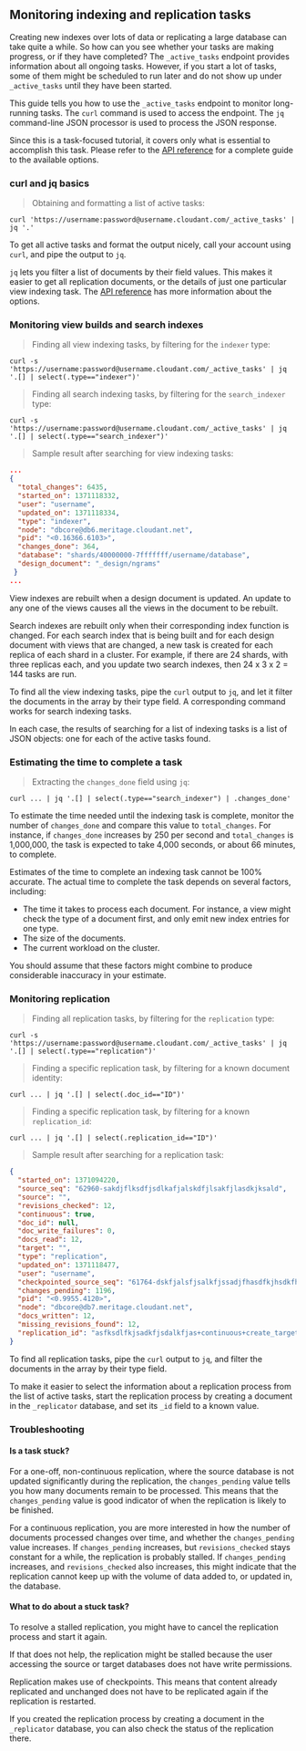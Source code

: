 ## Monitoring indexing and replication tasks

Creating new indexes over lots of data or replicating a large database can take quite a while. So how can you see whether your tasks are making progress, or if they have completed? The `_active_tasks` endpoint provides information about all ongoing tasks. However, if you start a lot of tasks, some of them might be scheduled to run later and do not show up under `_active_tasks` until they have been started.

This guide tells you how to use the `_active_tasks` endpoint to monitor long-running tasks.
The `curl` command is used to access the endpoint.
The `jq` command-line JSON processor is used to process the JSON response.

Since this is a task-focused tutorial, it covers only what is essential to accomplish this task. Please refer to the [API reference](#api-reference) for a complete guide to the available options.

### curl and jq basics

> Obtaining and formatting a list of active tasks:

```
curl 'https://username:password@username.cloudant.com/_active_tasks' | jq '.'
```

To get all active tasks and format the output nicely, call your account using `curl`,
and pipe the output to `jq`.

`jq` lets you filter a list of documents by their field values.
This makes it easier to get all replication documents, or the details of just one particular view indexing task. The [API reference](#api-reference) has more information about the options.

### Monitoring view builds and search indexes

> Finding all view indexing tasks, by filtering for the `indexer` type:

```
curl -s 'https://username:password@username.cloudant.com/_active_tasks' | jq '.[] | select(.type=="indexer")'
```

> Finding all search indexing tasks, by filtering for the `search_indexer` type:

```
curl -s 'https://username:password@username.cloudant.com/_active_tasks' | jq '.[] | select(.type=="search_indexer")'
```

> Sample result after searching for view indexing tasks:

```json
...
{
  "total_changes": 6435,
  "started_on": 1371118332,
  "user": "username",
  "updated_on": 1371118334,
  "type": "indexer",
  "node": "dbcore@db6.meritage.cloudant.net",
  "pid": "<0.16366.6103>",
  "changes_done": 364,
  "database": "shards/40000000-7fffffff/username/database",
  "design_document": "_design/ngrams"
 }
...
```

View indexes are rebuilt when a design document is updated. An update to any one of the views causes all the views in the document to be rebuilt.

Search indexes are rebuilt only when their corresponding index function is changed. For each search index that is being built and for each design document with views that are changed, a new task is created for each replica of each shard in a cluster. For example, if there are 24 shards, with three replicas each, and you update two search indexes, then 24 x 3 x 2 = 144 tasks are run.

To find all the view indexing tasks, pipe the `curl` output to `jq`, and let it filter the documents in the array by their type field. 
A corresponding command works for search indexing tasks.

In each case, the results of searching for a list of indexing tasks is a list of JSON objects: one for each of the active tasks found.

### Estimating the time to complete a task

> Extracting the `changes_done` field using `jq`:

```
curl ... | jq '.[] | select(.type=="search_indexer") | .changes_done'
```

To estimate the time needed until the indexing task is complete, monitor the number of `changes_done` and compare this value to `total_changes`. For instance, if `changes_done` increases by 250 per second and `total_changes` is 1,000,000, the task is expected to take 4,000 seconds, or about 66 minutes, to complete.

<aside class="warning"> Estimates of the time to complete an indexing task cannot be 100% accurate. The actual time to complete the task depends on several factors, including:

- The time it takes to process each document. For instance, a view might check the type of a document first, and only emit new index entries for one type.
- The size of the documents.
- The current workload on the cluster.

You should assume that these factors might combine to produce considerable inaccuracy in your estimate.</aside>

### Monitoring replication

> Finding all replication tasks, by filtering for the `replication` type:

```
curl -s 'https://username:password@username.cloudant.com/_active_tasks' | jq '.[] | select(.type=="replication")'
```

> Finding a specific replication task, by filtering for a known document identity:

```
curl ... | jq '.[] | select(.doc_id=="ID")'
```

> Finding a specific replication task, by filtering for a known `replication_id`:

```
curl ... | jq '.[] | select(.replication_id=="ID")'
```

> Sample result after searching for a replication task:

``` json
{
  "started_on": 1371094220,
  "source_seq": "62960-sakdjflksdfjsdlkafjalskdfjlsakfjlasdkjksald",
  "source": "",
  "revisions_checked": 12,
  "continuous": true,
  "doc_id": null,
  "doc_write_failures": 0,
  "docs_read": 12,
  "target": "",
  "type": "replication",
  "updated_on": 1371118477,
  "user": "username",
  "checkpointed_source_seq": "61764-dskfjalsfjsalkfjssadjfhasdfkjhsdkfhsdkf",
  "changes_pending": 1196,
  "pid": "<0.9955.4120>",
  "node": "dbcore@db7.meritage.cloudant.net",
  "docs_written": 12,
  "missing_revisions_found": 12,
  "replication_id": "asfksdlfkjsadkfjsdalkfjas+continuous+create_target"
}
```

To find all replication tasks, pipe the `curl` output to `jq`, and filter the documents in the array by their type field.

To make it easier to select the information about a replication process from the list of active tasks,
start the replication process by creating a document in the `_replicator` database, and set its `_id` field to a known value.

### Troubleshooting

#### Is a task stuck?

For a one-off, non-continuous replication, where the source database is not updated significantly during the replication, the `changes_pending` value tells you how many documents remain to be processed.
This means that the `changes_pending` value is good indicator of when the replication is likely to be finished.

For a continuous replication, you are more interested in how the number of documents processed changes over time, and whether the `changes_pending` value increases.
If `changes_pending` increases, but `revisions_checked` stays constant for a while, the replication is probably stalled.
If `changes_pending` increases, and `revisions_checked` also increases, this might indicate that the replication cannot keep up with the volume of data added to, or updated in, the database.

#### What to do about a stuck task?

To resolve a stalled replication, you might have to cancel the replication process and start it again.

If that does not help, the replication might be stalled because the user accessing the source or target databases does not have write permissions.

<aside class="notice">Replication makes use of checkpoints. This means that content already replicated and unchanged does not have to be replicated again if the replication is restarted.</aside>

If you created the replication process by creating a document in the `_replicator` database, you can also check the status of the replication there.